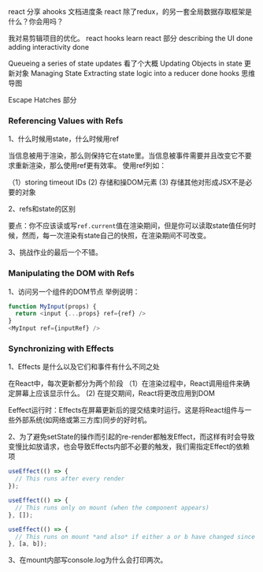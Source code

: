 react 分享
ahooks 文档进度条
react 除了redux，的另一套全局数据存取框架是什么？你会用吗？

我对易剪辑项目的优化。
react hooks 
learn react 部分
describing the UI done
adding interactivity done

Queueing a series of state updates 看了个大概
Updating Objects in state 更新对象
Managing State
Extracting state logic into a reducer done
hooks 思维导图

Escape Hatches 部分
### Referencing Values with Refs

1、什么时候用state，什么时候用ref

当信息被用于渲染，那么则保持它在state里。当信息被事件需要并且改变它不要求重新渲染，那么使用ref更有效率。
使用ref列如：

（1）storing timeout IDs
 (2) 存储和操DOM元素
 (3) 存储其他对形成JSX不是必要的对象

2、refs和state的区别

要点：你不应该读或写`ref.current`值在渲染期间，但是你可以读取state值任何时候，然而，每一次渲染有state自己的快照，在渲染期间不可改变。

3、挑战作业的最后一个不错。

### Manipulating the DOM with Refs

1、访问另一个组件的DOM节点
举例说明：
```js
function MyInput(props) {
  return <input {...props} ref={ref} />
}
<MyInput ref={inputRef} />
```

### Synchronizing with Effects

1、Effects 是什么以及它们和事件有什么不同之处

在React中，每次更新都分为两个阶段
（1）在渲染过程中，React调用组件来确定屏幕上应该显示什么。
 (2) 在提交期间，React将更改应用到DOM

Eeffect运行时：Effects在屏幕更新后的提交结束时运行。这是将React组件与一些外部系统(如网络或第三方库)同步的好时机。

2、为了避免setState的操作而引起的re-render都触发Effect，而这样有时会导致变慢比如放请求，也会导致Effects内部不必要的触发，我们需指定Effect的依赖项

```js
useEffect(() => {
  // This runs after every render
});

useEffect(() => {
  // This runs only on mount (when the component appears)
}, []);

useEffect(() => {
  // This runs on mount *and also* if either a or b have changed since the last render
}, [a, b]);
```

3、在mount内部写console.log为什么会打印两次。
